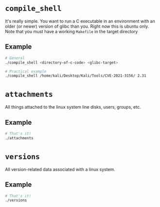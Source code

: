 # `compile_shell`
It's really simple. You want to run a C executable in an environment with an older (or newer) version of glibc than you. Right now this is ubuntu only. Note that you must have a working `Makefile` in the target directory
## Example
```bash
# General
./compile_shell <directory-of-c-code> <glibc-target>

# Practical example
./compile_shell /home/kali/Desktop/Kali/Tools/CVE-2021-3156/ 2.31
```

# `attachments`
All things attached to the linux system line disks, users, groups, etc.
## Example
```bash
# That's it!
./attachments
```

# `versions`
All version-related data associated with a linux system.
## Example
```bash
# That's it!
./versions
```
